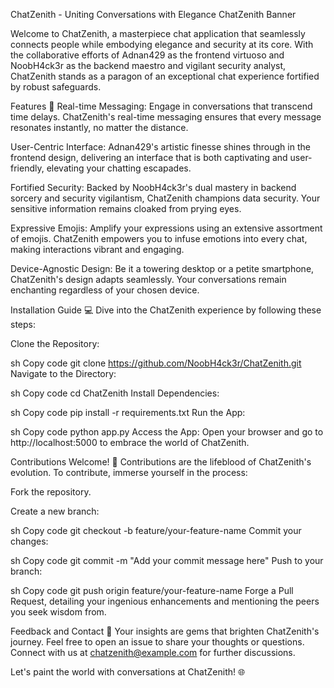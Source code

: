 ChatZenith - Uniting Conversations with Elegance
ChatZenith Banner

Welcome to ChatZenith, a masterpiece chat application that seamlessly connects people while embodying elegance and security at its core. With the collaborative efforts of Adnan429 as the frontend virtuoso and NoobH4ck3r as the backend maestro and vigilant security analyst, ChatZenith stands as a paragon of an exceptional chat experience fortified by robust safeguards.

Features 🚀
Real-time Messaging: Engage in conversations that transcend time delays. ChatZenith's real-time messaging ensures that every message resonates instantly, no matter the distance.

User-Centric Interface: Adnan429's artistic finesse shines through in the frontend design, delivering an interface that is both captivating and user-friendly, elevating your chatting escapades.

Fortified Security: Backed by NoobH4ck3r's dual mastery in backend sorcery and security vigilantism, ChatZenith champions data security. Your sensitive information remains cloaked from prying eyes.

Expressive Emojis: Amplify your expressions using an extensive assortment of emojis. ChatZenith empowers you to infuse emotions into every chat, making interactions vibrant and engaging.

Device-Agnostic Design: Be it a towering desktop or a petite smartphone, ChatZenith's design adapts seamlessly. Your conversations remain enchanting regardless of your chosen device.

Installation Guide 💻
Dive into the ChatZenith experience by following these steps:

Clone the Repository:

sh
Copy code
git clone https://github.com/NoobH4ck3r/ChatZenith.git
Navigate to the Directory:

sh
Copy code
cd ChatZenith
Install Dependencies:

sh
Copy code
pip install -r requirements.txt
Run the App:

sh
Copy code
python app.py
Access the App:
Open your browser and go to http://localhost:5000 to embrace the world of ChatZenith.

Contributions Welcome! 🌟
Contributions are the lifeblood of ChatZenith's evolution. To contribute, immerse yourself in the process:

Fork the repository.

Create a new branch:

sh
Copy code
git checkout -b feature/your-feature-name
Commit your changes:

sh
Copy code
git commit -m "Add your commit message here"
Push to your branch:

sh
Copy code
git push origin feature/your-feature-name
Forge a Pull Request, detailing your ingenious enhancements and mentioning the peers you seek wisdom from.

Feedback and Contact 📣
Your insights are gems that brighten ChatZenith's journey. Feel free to open an issue to share your thoughts or questions. Connect with us at chatzenith@example.com for further discussions.

Let's paint the world with conversations at ChatZenith! 🌐

